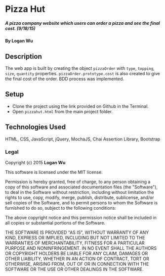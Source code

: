 # Pizza Hut

##### A pizza company website which users can order a pizza and see the final cost. (9/18/15)

#### By Logan Wu

## Description

The web app is built by creating the object ```pizzaOrder``` with ```type```, ```topping```, ```size```, ```quantity``` properties. ```pizzaOrder.prototype.cost``` is also created to give the final cost of the order. BDD process was implemented.

## Setup

* Clone the project using the link provided on Github in the Terminal.
* Open ```pizzahut.html``` from the main project folder.

## Technologies Used

HTML, CSS, JavaScript, jQuery, MochaJS, Chai Assertion Library, Bootstrap

### Legal

Copyright (c) 2015 **Logan Wu**

This software is licensed under the MIT license.

Permission is hereby granted, free of charge, to any person obtaining a copy
of this software and associated documentation files (the "Software"), to deal
in the Software without restriction, including without limitation the rights
to use, copy, modify, merge, publish, distribute, sublicense, and/or sell
copies of the Software, and to permit persons to whom the Software is
furnished to do so, subject to the following conditions:

The above copyright notice and this permission notice shall be included in
all copies or substantial portions of the Software.

THE SOFTWARE IS PROVIDED "AS IS", WITHOUT WARRANTY OF ANY KIND, EXPRESS OR
IMPLIED, INCLUDING BUT NOT LIMITED TO THE WARRANTIES OF MERCHANTABILITY,
FITNESS FOR A PARTICULAR PURPOSE AND NONINFRINGEMENT. IN NO EVENT SHALL THE
AUTHORS OR COPYRIGHT HOLDERS BE LIABLE FOR ANY CLAIM, DAMAGES OR OTHER
LIABILITY, WHETHER IN AN ACTION OF CONTRACT, TORT OR OTHERWISE, ARISING FROM,
OUT OF OR IN CONNECTION WITH THE SOFTWARE OR THE USE OR OTHER DEALINGS IN
THE SOFTWARE.
